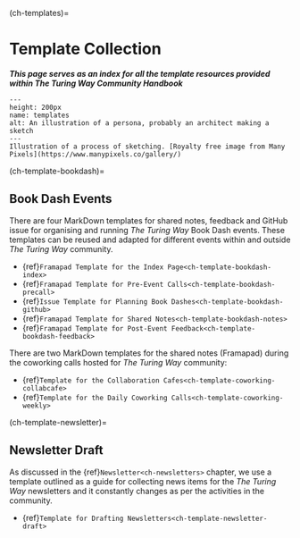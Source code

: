 (ch-templates)=
# Template Collection

***This page serves as an index for all the template resources provided within The Turing Way Community Handbook***

```{figure} ../../figures/templates.*
---
height: 200px
name: templates
alt: An illustration of a persona, probably an architect making a sketch
---
Illustration of a process of sketching. [Royalty free image from Many Pixels](https://www.manypixels.co/gallery/)
```

(ch-template-bookdash)=
## Book Dash Events

There are four MarkDown templates for shared notes, feedback and GitHub issue for organising and running _The Turing Way_ Book Dash events.
These templates can be reused and adapted for different events within and outside _The Turing Way_ community.

- {ref}`Framapad Template for the Index Page<ch-template-bookdash-index>`
- {ref}`Framapad Template for Pre-Event Calls<ch-template-bookdash-precall>`
- {ref}`Issue Template for Planning Book Dashes<ch-template-bookdash-github>`
- {ref}`Framapad Template for Shared Notes<ch-template-bookdash-notes>`
- {ref}`Framapad Template for Post-Event Feedback<ch-template-bookdash-feedback>`

There are two MarkDown templates for the shared notes (Framapad) during the coworking calls hosted for _The Turing Way_ community:

- {ref}`Template for the Collaboration Cafes<ch-template-coworking-collabcafe>`
- {ref}`Template for the Daily Coworking Calls<ch-template-coworking-weekly>`

(ch-template-newsletter)=
## Newsletter Draft

As discussed in the {ref}`Newsletter<ch-newsletters>` chapter, we use a template outlined as a guide for collecting news items for the _The Turing Way_ newsletters and it constantly changes as per the activities in the community.

- {ref}`Template for Drafting Newsletters<ch-template-newsletter-draft>`

